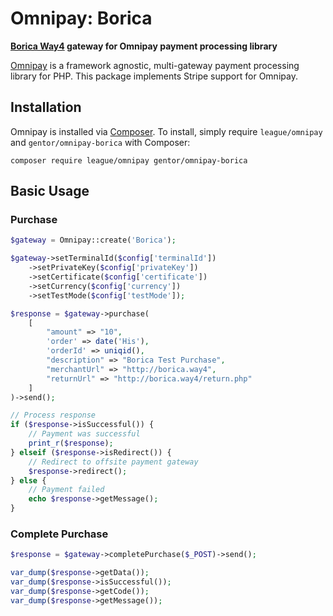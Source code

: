 # Omnipay: Borica

**[Borica Way4](https://www.openwaygroup.com/new-blog/2018/11/1/the-migration-to-the-way4-card-payment-system-is-underway) gateway for Omnipay payment processing library**

[Omnipay](https://github.com/thephpleague/omnipay) is a framework agnostic, multi-gateway payment
processing library for PHP. This package implements Stripe support for Omnipay.

## Installation

Omnipay is installed via [Composer](http://getcomposer.org/). To install, simply require `league/omnipay` and `gentor/omnipay-borica` with Composer:

```
composer require league/omnipay gentor/omnipay-borica
```

## Basic Usage

### Purchase
```php
$gateway = Omnipay::create('Borica');

$gateway->setTerminalId($config['terminalId'])
    ->setPrivateKey($config['privateKey'])
    ->setCertificate($config['certificate'])
    ->setCurrency($config['currency'])
    ->setTestMode($config['testMode']);

$response = $gateway->purchase(
    [
        "amount" => "10",
        'order' => date('His'),
        'orderId' => uniqid(),
        "description" => "Borica Test Purchase",
        "merchantUrl" => "http://borica.way4",
        "returnUrl" => "http://borica.way4/return.php"
    ]
)->send();

// Process response
if ($response->isSuccessful()) {
    // Payment was successful
    print_r($response);
} elseif ($response->isRedirect()) {
    // Redirect to offsite payment gateway
    $response->redirect();
} else {
    // Payment failed
    echo $response->getMessage();
}
```

### Complete Purchase
```php
$response = $gateway->completePurchase($_POST)->send();

var_dump($response->getData());
var_dump($response->isSuccessful());
var_dump($response->getCode());
var_dump($response->getMessage());

```